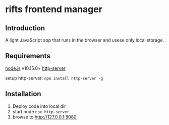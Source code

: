 # rifts frontend manager
## Introduction
A light JavaScript app that runs in the browser and usese only local storage.

## Requirements
[node.js](https://nodejs.org/en/) v10.15.0+
[http-server](https://www.npmjs.com/package/http-server)

setup http-server: 
`npm install http-server -g`

## Installation
1. Deploy code into local dir
2. start node `npx http-server`
3. browse to http://127.0.0.1:8080
